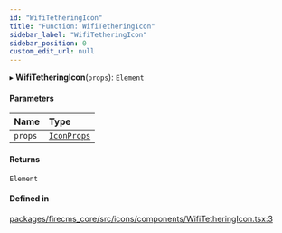 ```yaml
---
id: "WifiTetheringIcon"
title: "Function: WifiTetheringIcon"
sidebar_label: "WifiTetheringIcon"
sidebar_position: 0
custom_edit_url: null
---
```


▸ **WifiTetheringIcon**(`props`): `Element`

#### Parameters

| Name | Type |
| :------ | :------ |
| `props` | [`IconProps`](../types/IconProps.md) |

#### Returns

`Element`

#### Defined in

[packages/firecms_core/src/icons/components/WifiTetheringIcon.tsx:3](https://github.com/FireCMSco/firecms/blob/d45f3739/packages/firecms_core/src/icons/components/WifiTetheringIcon.tsx#L3)
